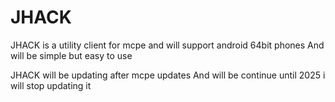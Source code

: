 # JHACK

JHACK is a utility client for mcpe and will support android 64bit phones 
And will be simple but easy to use 

JHACK will be updating after mcpe updates 
And will be continue until 2025 i will stop updating it
